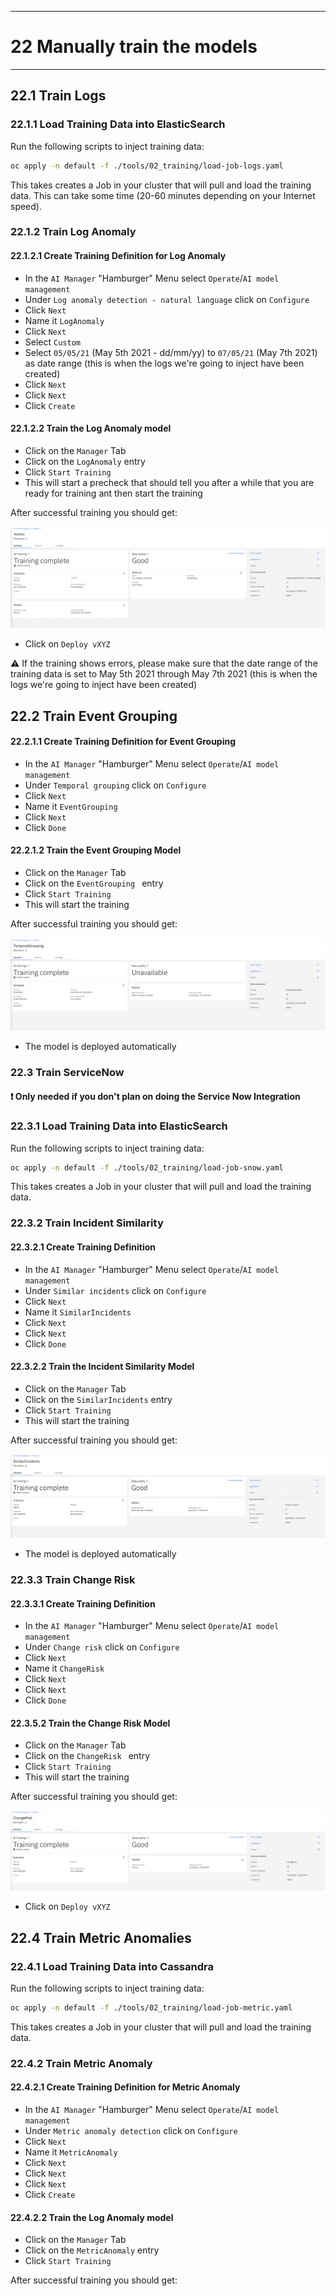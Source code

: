 ---------------------------------------------------------------
# 22 Manually train the models
---------------------------------------------------------------



## 22.1 Train Logs 

### 22.1.1 Load Training Data into ElasticSearch


Run the following scripts to inject training data:
	
```bash
oc apply -n default -f ./tools/02_training/load-job-logs.yaml
```

This takes creates a Job in your cluster that will pull and load the training data. This can take some time (20-60 minutes depending on your Internet speed).

<div style="page-break-after: always;"></div>

### 22.1.2 Train Log Anomaly

#### 22.1.2.1 Create Training Definition for Log Anomaly

* In the `AI Manager` "Hamburger" Menu select `Operate`/`AI model management`
* Under `Log anomaly detection - natural language`  click on `Configure`
* Click `Next`
* Name it `LogAnomaly`
* Click `Next`
* Select `Custom`
* Select `05/05/21` (May 5th 2021 - dd/mm/yy) to `07/05/21` (May 7th 2021) as date range (this is when the logs we're going to inject have been created)
* Click `Next`
* Click `Next`
* Click `Create`


#### 22.1.2.2 Train the Log Anomaly model

* Click on the `Manager` Tab
* Click on the `LogAnomaly` entry
* Click `Start Training`
* This will start a precheck that should tell you after a while that you are ready for training ant then start the training

After successful training you should get: 

![](./pics/training1.png)

* Click on `Deploy vXYZ`


⚠️ If the training shows errors, please make sure that the date range of the training data is set to May 5th 2021 through May 7th 2021 (this is when the logs we're going to inject have been created)


<div style="page-break-after: always;"></div>

## 22.2 Train Event Grouping

#### 22.2.1.1 Create Training Definition for Event Grouping

* In the `AI Manager` "Hamburger" Menu select `Operate`/`AI model management`
* Under `Temporal grouping` click on `Configure`
* Click `Next`
* Name it `EventGrouping`
* Click `Next`
* Click `Done`


#### 22.2.1.2 Train the Event Grouping Model


* Click on the `Manager` Tab
* Click on the `EventGrouping ` entry
* Click `Start Training`
* This will start the training

After successful training you should get: 

![](./pics/training2.png)

* The model is deployed automatically






<div style="page-break-after: always;"></div>

### 22.3 Train ServiceNow 

#### ❗ Only needed if you don't plan on doing the Service Now Integration

### 22.3.1 Load Training Data into ElasticSearch


Run the following scripts to inject training data:
	
```bash
oc apply -n default -f ./tools/02_training/load-job-snow.yaml
```

This takes creates a Job in your cluster that will pull and load the training data. 

<div style="page-break-after: always;"></div>



### 22.3.2 Train Incident Similarity

#### 22.3.2.1 Create Training Definition

* In the `AI Manager` "Hamburger" Menu select `Operate`/`AI model management`
* Under `Similar incidents` click on `Configure`
* Click `Next`
* Name it `SimilarIncidents`
* Click `Next`
* Click `Next`
* Click `Done`


#### 22.3.2.2 Train the Incident Similarity Model


* Click on the `Manager` Tab
* Click on the `SimilarIncidents` entry
* Click `Start Training`
* This will start the training

After successful training you should get: 

![](./pics/training3.png)

* The model is deployed automatically




<div style="page-break-after: always;"></div>

### 22.3.3 Train Change Risk



#### 22.3.3.1 Create Training Definition

* In the `AI Manager` "Hamburger" Menu select `Operate`/`AI model management`
* Under `Change risk` click on `Configure`
* Click `Next`
* Name it `ChangeRisk`
* Click `Next`
* Click `Next`
* Click `Done`


#### 22.3.5.2 Train the Change Risk Model


* Click on the `Manager` Tab
* Click on the `ChangeRisk ` entry
* Click `Start Training`
* This will start the training

After successful training you should get: 

![](./pics/training4.png)

* Click on `Deploy vXYZ`


             
## 22.4 Train Metric Anomalies 

### 22.4.1 Load Training Data into Cassandra


Run the following scripts to inject training data:
	
```bash
oc apply -n default -f ./tools/02_training/load-job-metric.yaml
```

This takes creates a Job in your cluster that will pull and load the training data. 

<div style="page-break-after: always;"></div>

### 22.4.2 Train Metric Anomaly

#### 22.4.2.1 Create Training Definition for Metric Anomaly

* In the `AI Manager` "Hamburger" Menu select `Operate`/`AI model management`
* Under `Metric anomaly detection`  click on `Configure`
* Click `Next`
* Name it `MetricAnomaly`
* Click `Next`
* Click `Next`
* Click `Next`
* Click `Create`


#### 22.4.2.2 Train the Log Anomaly model

* Click on the `Manager` Tab
* Click on the `MetricAnomaly` entry
* Click `Start Training`


After successful training you should get: 




<div style="page-break-after: always;"></div>


